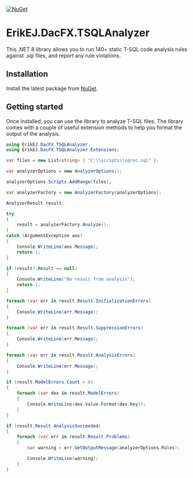 [![NuGet](https://img.shields.io/nuget/v/ErikEJ.DacFX.TSQLAnalyzer)](https://www.nuget.org/packages/ErikEJ.DacFX.TSQLAnalyzer)

# ErikEJ.DacFX.TSQLAnalyzer

This .NET 8 library allows you to run 140+ static T-SQL code analysis rules against .sql files, and report any rule violations.

## Installation

Install the latest package from [NuGet](https://www.nuget.org/packages/ErikEJ.SqlClient.Extensions).

## Getting started

Once installed, you can use the library to analyze T-SQL files. The library comes with a couple of useful extension methods to help you format the output of the analysis. 

```csharp
using ErikEJ.DacFX.TSQLAnalyzer;
using ErikEJ.DacFX.TSQLAnalyzer.Extensions;

var files = new List<string> { "C:\\scripts\\sproc.sql" };

var analyzerOptions = new AnalyzerOptions();

analyzerOptions.Scripts.AddRange(files);

var analyzerFactory = new AnalyzerFactory(analyzerOptions);

AnalyzerResult result;

try
{
    result = analyzerFactory.Analyze();
}
catch (ArgumentException aex)
{
    Console.WriteLine(aex.Message);
    return 1;
}

if (result?.Result == null)
{
    Console.WriteLine("No result from analysis");
    return 1;
}

foreach (var err in result.Result.InitializationErrors)
{
    Console.WriteLine(err.Message);
}

foreach (var err in result.Result.SuppressionErrors)
{
    Console.WriteLine(err.Message);
}

foreach (var err in result.Result.AnalysisErrors)
{
    Console.WriteLine(err.Message);
}

if (result.ModelErrors.Count > 0)
{
    foreach (var dex in result.ModelErrors)
    {
        Console.WriteLine(dex.Value.Format(dex.Key));
    }
}

if (result.Result.AnalysisSucceeded)
{
    foreach (var err in result.Result.Problems)
    {
        var warning = err.GetOutputMessage(analyzerOptions.Rules);

        Console.WriteLine(warning);
    }
}
```
